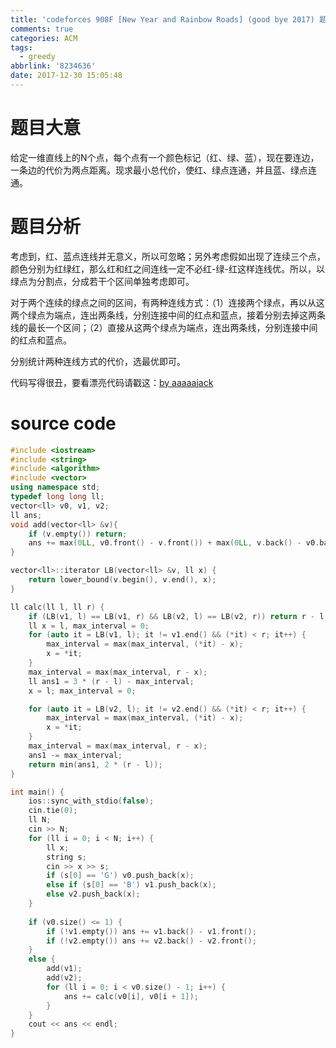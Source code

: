 ```yaml
---
title: 'codeforces 908F [New Year and Rainbow Roads] (good bye 2017) 题解'
comments: true
categories: ACM
tags:
  - greedy
abbrlink: '8234636'
date: 2017-12-30 15:05:48
---
```

# 题目大意
给定一维直线上的N个点，每个点有一个颜色标记（红、绿、蓝），现在要连边，一条边的代价为两点距离。现求最小总代价，使红、绿点连通，并且蓝、绿点连通。

<!-- more -->

# 题目分析
考虑到，红、蓝点连线并无意义，所以可忽略；另外考虑假如出现了连续三个点，颜色分别为红绿红，那么红和红之间连线一定不必红-绿-红这样连线优。所以，以绿点为分割点，分成若干个区间单独考虑即可。

对于两个连续的绿点之间的区间，有两种连线方式：（1）连接两个绿点，再以从这两个绿点为端点，连出两条线，分别连接中间的红点和蓝点，接着分别去掉这两条线的最长一个区间；（2）直接从这两个绿点为端点，连出两条线，分别连接中间的红点和蓝点。

分别统计两种连线方式的代价，选最优即可。

代码写得很丑，要看漂亮代码请戳这：[by aaaaajack](http://codeforces.com/contest/908/submission/33789715)


# source code
```c++
#include <iostream>
#include <string>
#include <algorithm>
#include <vector>
using namespace std;
typedef long long ll;
vector<ll> v0, v1, v2;
ll ans;
void add(vector<ll> &v){
    if (v.empty()) return;
    ans += max(0LL, v0.front() - v.front()) + max(0LL, v.back() - v0.back());
}

vector<ll>::iterator LB(vector<ll> &v, ll x) {
    return lower_bound(v.begin(), v.end(), x);
}

ll calc(ll l, ll r) {
    if (LB(v1, l) == LB(v1, r) && LB(v2, l) == LB(v2, r)) return r - l;
    ll x = l, max_interval = 0;
    for (auto it = LB(v1, l); it != v1.end() && (*it) < r; it++) {
        max_interval = max(max_interval, (*it) - x);
        x = *it;
    }
    max_interval = max(max_interval, r - x);
    ll ans1 = 3 * (r - l) - max_interval;
    x = l; max_interval = 0;

    for (auto it = LB(v2, l); it != v2.end() && (*it) < r; it++) {
        max_interval = max(max_interval, (*it) - x);
        x = *it;
    }
    max_interval = max(max_interval, r - x);
    ans1 -= max_interval;
    return min(ans1, 2 * (r - l));
}

int main() {
    ios::sync_with_stdio(false);
    cin.tie(0);
    ll N;
    cin >> N;
    for (ll i = 0; i < N; i++) {
        ll x;
        string s;
        cin >> x >> s;
        if (s[0] == 'G') v0.push_back(x);
        else if (s[0] == 'B') v1.push_back(x);
        else v2.push_back(x);
    }
    
    if (v0.size() <= 1) {
        if (!v1.empty()) ans += v1.back() - v1.front();
        if (!v2.empty()) ans += v2.back() - v2.front();
    }
    else {
        add(v1);
        add(v2);
        for (ll i = 0; i < v0.size() - 1; i++) {
            ans += calc(v0[i], v0[i + 1]);
        }
    }
    cout << ans << endl;
}

```